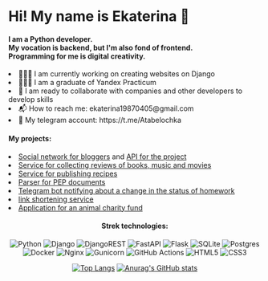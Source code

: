 <h1>Hi! My name is Ekaterina 🙂</h1>

<h4>I am a Python developer.<br>
My vocation is backend, but I'm also fond of frontend.<br>
Programming for me is digital creativity.</h4>

<li> 👩🏻‍💻 I am currently working on creating websites on Django</li>
<li> 👩🏻‍🎓 I am a graduate of Yandex Practicum</li>
<li> 🤝 I am ready to collaborate with companies and other developers to develop skills</li>
<li> 📬 How to reach me: ekaterina19870405@gmail.com</li>
<li> 💬 My telegram account: https://t.me/Atabelochka</li>

<h4>My projects:</h4>
<li>
<a href="https://github.com/AtabekovaEkaterina/hw05_final" target="_blank">Social network for bloggers</a>
and <a href="https://github.com/AtabekovaEkaterina/api_final_yatube" target="_blank">API for the project</a>
</li>
<li>
<a href="https://github.com/AtabekovaEkaterina/yamdb_final" target="_blank">Service for collecting reviews of books, music and movies</a>
</li>
<li>
<a href="https://github.com/AtabekovaEkaterina/foodgram-project-react" target="_blank">Service for publishing recipes</a>
</li>
<li>
<a href="https://github.com/AtabekovaEkaterina/scrapy_parser_pep" target="_blank">Parser for PEP documents</a>
</li>
<li>
<a href="https://github.com/AtabekovaEkaterina/homework_bot" target="_blank">Telegram bot notifying about a change in the status of homework</a>
</li>
<li>
<a href="https://github.com/AtabekovaEkaterina/yacut" target="_blank">link shortening service</a>
</li>
<li>
<a href="https://github.com/AtabekovaEkaterina/QRkot_spreadsheets" target="_blank">
Application for an animal charity fund</a>
</li>


<span align="center">
<h4>Strek technologies:</h4>

![Python](https://img.shields.io/badge/python-3670A0?style=for-the-badge&logo=python&logoColor=ffdd54)
![Django](https://img.shields.io/badge/django-%23092E20.svg?style=for-the-badge&logo=django&logoColor=white)
![DjangoREST](https://img.shields.io/badge/DJANGO-REST-ff1709?style=for-the-badge&logo=django&logoColor=white&color=ff1709&labelColor=gray)
![FastAPI](https://img.shields.io/badge/FastAPI-005571?style=for-the-badge&logo=fastapi)
![Flask](https://img.shields.io/badge/flask-%23000.svg?style=for-the-badge&logo=flask&logoColor=white)
![SQLite](https://img.shields.io/badge/sqlite-%2307405e.svg?style=for-the-badge&logo=sqlite&logoColor=white)
![Postgres](https://img.shields.io/badge/postgres-%23316192.svg?style=for-the-badge&logo=postgresql&logoColor=white)
![Docker](https://img.shields.io/badge/docker-%230db7ed.svg?style=for-the-badge&logo=docker&logoColor=white)
![Nginx](https://img.shields.io/badge/nginx-%23009639.svg?style=for-the-badge&logo=nginx&logoColor=white)
![Gunicorn](https://img.shields.io/badge/gunicorn-%298729.svg?style=for-the-badge&logo=gunicorn&logoColor=white)
![GitHub Actions](https://img.shields.io/badge/github%20actions-%232671E5.svg?style=for-the-badge&logo=githubactions&logoColor=white)
![HTML5](https://img.shields.io/badge/html5-%23E34F26.svg?style=for-the-badge&logo=html5&logoColor=white)
![CSS3](https://img.shields.io/badge/css3-%231572B6.svg?style=for-the-badge&logo=css3&logoColor=white)

</span>


<span align="center">

[![Top Langs](https://github-readme-stats.vercel.app/api/top-langs/?username=AtabekovaEkaterina&layout=donut&line_height=50&hide=stars)](https://github.com/anuraghazra/github-readme-stats)
[![Anurag's GitHub stats](https://github-readme-stats.vercel.app/api?username=AtabekovaEkaterina&rank_icon=github&line_height=50)](https://github.com/anuraghazra/github-readme-stats)

</span>
<!--
**AtabekovaEkaterina/AtabekovaEkaterina** is a ✨ _special_ ✨ repository because its `README.md` (this file) appears on your GitHub profile.

Here are some ideas to get you started:

- 🔭 I’m currently working on ...
- 🌱 I’m currently learning ...
- 👯 I’m looking to collaborate on ...
- 🤔 I’m looking for help with ...
- 💬 Ask me about ...
- 📫 How to reach me: ...
- 😄 Pronouns: ...
- ⚡ Fun fact: ...
-->
